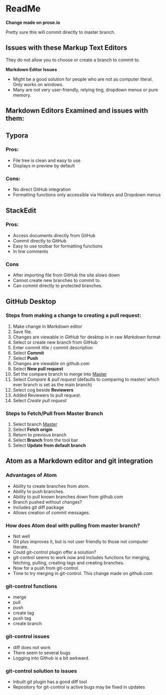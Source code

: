 # ReadMe

**Change made on prose.io**

Pretty sure this will commit directly to master branch.

## Issues with these Markup Text Editors

They do not allow you to choose or create a branch to commit to.

**Markdown Editor Issues**

- Might be a good solution for people who are not as computer literal. Only works on windows.
- Many are not very user-friendly, relying ting, dropdown menus or pure memory.

## Markdown Editors Examined and issues with them:

## Typora

### Pros:

- File tree is clean and easy to use
- Displays in preview by default

### Cons:

- No direct GitHub integration
- Formatting functions only accessible via Hotkeys and Dropdown menus

## StackEdit

### Pros:

- Access documents directly from GitHub
- Commit directly to GitHub
- Easy to use toolbar for formatting functions
- In line comments

### Cons

- After importing file from GitHub the site slows down
- Cannot create new branches to commit to.
- Can commit directly to protected branches.

## GitHub Desktop

### Steps from making a change to creating a pull request:

1. Make change in *Markdown* editor
2. Save file.
3. Changes are viewable in *GitHub* for desktop in in raw *Markdown* format
4. Select or create new branch from GitHub
5. Enter commit title / commit description
6. Select **Commit**
7. Select **Push**
8. Changes are viewable on github.com
9. Select **New pull request**
10. Set the compare branch to merge into <u>Master</u>
11. Select *Compare &  pull request* (defaults to comparing to master/ which ever branch is set as the main branch)
12. Select cog beside **Reviewers**
13. Added Reviewers to pull request.
14. Select *Create pull request*

### Steps to Fetch/Pull from Master Branch

1. Select branch <u>Master</u>
2. Select **Fetch origin**
3. Return to previous branch
4. Select **Branch** from the tool bar
5. Select **Update from default branch**

## Atom as a Markdown editor and git integration

### Advantages of Atom
- Ability to create branches from atom.
- Ability to push branches.
- Ability to pull known branches down from github.com
- Branch pushed without changes?
- Includes git diff package
- Allows creation of commit messages.

### How does Atom deal with pulling from master branch?
- Not well
- Git plus improves it, but is not user friendly to those not computer literate.
- Could git-control plugin offer a solution?
- git-control seems to work now and includes functions for merging, fetching, pulling, creating tags and creating branches.
- Now for a push from git-control
- Time to try merging in git-control. This change made on github.com

### git-control functions
- merge
- pull
- push
- create tag
- push tag
- create branch

### git-control issues
- diff does not work
- There seem to several bugs
- Logging into Github is a bit awkward.

### git-control solution to issues
- Inbuilt git plugin has a good diff tool
- Repository for git-control is active bugs may be fixed in updates
